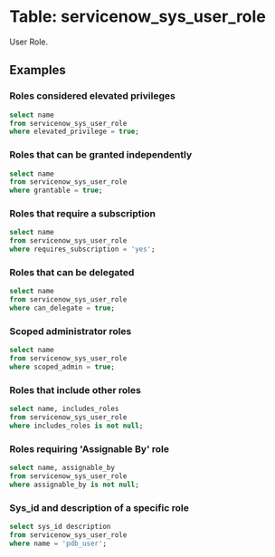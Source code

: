 # Table: servicenow_sys_user_role

User Role.

## Examples

### Roles considered elevated privileges

```sql
select name
from servicenow_sys_user_role
where elevated_privilege = true;
```

### Roles that can be granted independently

```sql
select name
from servicenow_sys_user_role
where grantable = true;
```

### Roles that require a subscription

```sql
select name
from servicenow_sys_user_role
where requires_subscription = 'yes';
```

### Roles that can be delegated

```sql
select name
from servicenow_sys_user_role
where can_delegate = true;
```

### Scoped administrator roles

```sql
select name
from servicenow_sys_user_role
where scoped_admin = true;
```

### Roles that include other roles

```sql
select name, includes_roles
from servicenow_sys_user_role
where includes_roles is not null;
```

### Roles requiring 'Assignable By' role

```sql
select name, assignable_by
from servicenow_sys_user_role
where assignable_by is not null;
```

### Sys_id and description of a specific role

```sql
select sys_id description
from servicenow_sys_user_role
where name = 'pdb_user';
```
